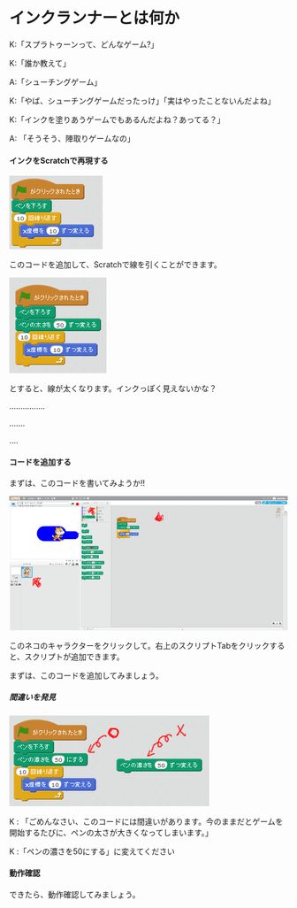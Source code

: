 # インクランナーとは何か


K:「スプラトゥーンって、どんなゲーム?」

K:「誰か教えて」

A:「シューチングゲーム」

K:「やば、シューチングゲームだったっけ」「実はやったことないんだよね」

K:「インクを塗りあうゲームでもあるんだよね？あってる？」

A: 「そうそう、陣取りゲームなの」

#### インクをScratchで再現する
![](draw_line.png)

このコードを追加して、Scratchで線を引くことができます。

![](draw_line_002.png)

とすると、線が太くなります。インクっぽく見えないかな？

................

.......

....


#### コードを追加する
まずは、このコードを書いてみようか!!

![](draw_line_003a.png)

このネコのキャラクターをクリックして。右上のスクリプトTabをクリックすると、スクリプトが追加できます。

まずは、このコードを追加してみましょう。


##### 間違いを発見

![](draw_line_004.png)

K : 「ごめんなさい、このコードには間違いがあります。今のままだとゲームを開始するたびに、ペンの太さが大きくなってしまいます。」

K :「ペンの濃さを50にする」に変えてください


#### 動作確認

できたら、動作確認してみましょう。





